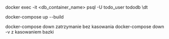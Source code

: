 docker exec -it <db_container_name> psql -U todo_user tododb
\dt

docker-compose up --build

docker-compose down zatrzymanie bez kasowania
docker-compose down -v z kasowaniem bazki